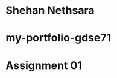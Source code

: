 # Shehan Nethsara

# my-portfolio-gdse71
# Assignment 01

[Goals(Googlr docs)]:https://docs.google.com/document/d/1KqZ9XtRu3699O_gwSvvlswlL2WBk49X8_oMicwYoFgE/edit?usp=sharing
[Wireframe(Draw io)]:https://drive.google.com/file/d/1d13tB7SXaRB2D5ozyM3JqST4aDKJUZsT/view?usp=sharing
[Sitemap]:https://www.gloomaps.com/xwYqYsAGEh
[Mokups(figma)]:https://www.figma.com/design/30D72SH09EuAfI7vJWJQbx/Untitled?node-id=2-2&t=2CnaFIvsA7jrOWCR-1







